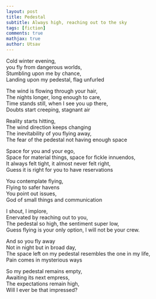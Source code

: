 ```yaml
---
layout: post
title: Pedestal
subtitle: Always high, reaching out to the sky
tags: [fiction]
comments: true
mathjax: true
author: Utsav
---
```


Cold winter evening,\
you fly from dangerous worlds,\
Stumbling upon me by chance,\
Landing upon my pedestal, flag unfurled

The wind is flowing through your hair,\
The nights longer, long enough to care,\
Time stands still, when I see you up there,\
Doubts start creeping, stagnant air

Reality starts hitting,\
The wind direction keeps changing\
The inevitability of you flying away,\
The fear of the pedestal not having enough space

Space for you and your ego,\
Space for material things, space for fickle innuendos,\
It always felt tight, it almost never felt right,\
Guess it is right for you to have reservations

You contemplate flying,\
Flying to safer havens\
You point out issues,\
God of small things and communication

I shout, I implore,\
Enervated by reaching out to you,\
The pedestal so high, the sentiment super low,\
Guess flying is your only option, I will not be your crew.

And so you fly away\
Not in night but in broad day,\
The space left on my pedestal resembles the one in my life,\
Pain comes in mysterious ways

So my pedestal remains empty,\
Awaiting its next empress,\
The expectations remain high,\
Will I ever be that impressed?
